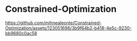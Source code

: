 # Constrained-Optimization





https://github.com/mihnealeonte/Constrained-Optimization/assets/123051696/3b9f64b2-b418-4e5c-9230-bb9680c0ac58

